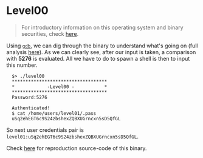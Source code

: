 # Level00

> For introductory information on this operating system and binary securities, check [here](./analysis.md).

Using [`gdb`](https://linux.die.net/man/1/gdb), we can dig through the binary to understand what's going on (full analysis [here](./gdb.md)). As we can clearly see, after our input is taken, a comparison with **5276** is evaluated. All we have to do to spawn a shell is then to input this number.

```shell
  $> ./level00
  ***********************************
  *            -Level00 -           *
  ***********************************
  Password:5276

  Authenticated!
  $ cat /home/users/level01/.pass
  uSq2ehEGT6c9S24zbshexZQBXUGrncxn5sD5QfGL
```

So next user credentials pair is `level01:uSq2ehEGT6c9S24zbshexZQBXUGrncxn5sD5QfGL`.

Check [here](../source.c) for reproduction source-code of this binary.